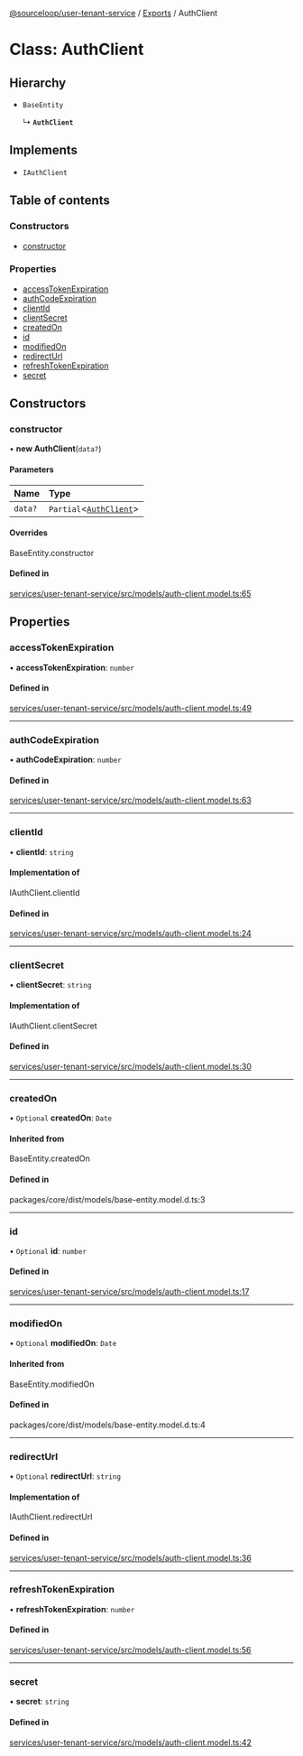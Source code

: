 [@sourceloop/user-tenant-service](../README.md) / [Exports](../modules.md) / AuthClient

# Class: AuthClient

## Hierarchy

- `BaseEntity`

  ↳ **`AuthClient`**

## Implements

- `IAuthClient`

## Table of contents

### Constructors

- [constructor](AuthClient.md#constructor)

### Properties

- [accessTokenExpiration](AuthClient.md#accesstokenexpiration)
- [authCodeExpiration](AuthClient.md#authcodeexpiration)
- [clientId](AuthClient.md#clientid)
- [clientSecret](AuthClient.md#clientsecret)
- [createdOn](AuthClient.md#createdon)
- [id](AuthClient.md#id)
- [modifiedOn](AuthClient.md#modifiedon)
- [redirectUrl](AuthClient.md#redirecturl)
- [refreshTokenExpiration](AuthClient.md#refreshtokenexpiration)
- [secret](AuthClient.md#secret)

## Constructors

### constructor

• **new AuthClient**(`data?`)

#### Parameters

| Name | Type |
| :------ | :------ |
| `data?` | `Partial`<[`AuthClient`](AuthClient.md)\> |

#### Overrides

BaseEntity.constructor

#### Defined in

[services/user-tenant-service/src/models/auth-client.model.ts:65](https://github.com/codeweb05/repo1/blob/a4cf318/services/user-tenant-service/src/models/auth-client.model.ts#L65)

## Properties

### accessTokenExpiration

• **accessTokenExpiration**: `number`

#### Defined in

[services/user-tenant-service/src/models/auth-client.model.ts:49](https://github.com/codeweb05/repo1/blob/a4cf318/services/user-tenant-service/src/models/auth-client.model.ts#L49)

___

### authCodeExpiration

• **authCodeExpiration**: `number`

#### Defined in

[services/user-tenant-service/src/models/auth-client.model.ts:63](https://github.com/codeweb05/repo1/blob/a4cf318/services/user-tenant-service/src/models/auth-client.model.ts#L63)

___

### clientId

• **clientId**: `string`

#### Implementation of

IAuthClient.clientId

#### Defined in

[services/user-tenant-service/src/models/auth-client.model.ts:24](https://github.com/codeweb05/repo1/blob/a4cf318/services/user-tenant-service/src/models/auth-client.model.ts#L24)

___

### clientSecret

• **clientSecret**: `string`

#### Implementation of

IAuthClient.clientSecret

#### Defined in

[services/user-tenant-service/src/models/auth-client.model.ts:30](https://github.com/codeweb05/repo1/blob/a4cf318/services/user-tenant-service/src/models/auth-client.model.ts#L30)

___

### createdOn

• `Optional` **createdOn**: `Date`

#### Inherited from

BaseEntity.createdOn

#### Defined in

packages/core/dist/models/base-entity.model.d.ts:3

___

### id

• `Optional` **id**: `number`

#### Defined in

[services/user-tenant-service/src/models/auth-client.model.ts:17](https://github.com/codeweb05/repo1/blob/a4cf318/services/user-tenant-service/src/models/auth-client.model.ts#L17)

___

### modifiedOn

• `Optional` **modifiedOn**: `Date`

#### Inherited from

BaseEntity.modifiedOn

#### Defined in

packages/core/dist/models/base-entity.model.d.ts:4

___

### redirectUrl

• `Optional` **redirectUrl**: `string`

#### Implementation of

IAuthClient.redirectUrl

#### Defined in

[services/user-tenant-service/src/models/auth-client.model.ts:36](https://github.com/codeweb05/repo1/blob/a4cf318/services/user-tenant-service/src/models/auth-client.model.ts#L36)

___

### refreshTokenExpiration

• **refreshTokenExpiration**: `number`

#### Defined in

[services/user-tenant-service/src/models/auth-client.model.ts:56](https://github.com/codeweb05/repo1/blob/a4cf318/services/user-tenant-service/src/models/auth-client.model.ts#L56)

___

### secret

• **secret**: `string`

#### Defined in

[services/user-tenant-service/src/models/auth-client.model.ts:42](https://github.com/codeweb05/repo1/blob/a4cf318/services/user-tenant-service/src/models/auth-client.model.ts#L42)
